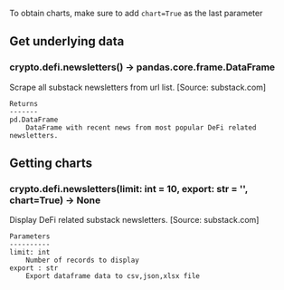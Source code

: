 To obtain charts, make sure to add `chart=True` as the last parameter

## Get underlying data 
### crypto.defi.newsletters() -> pandas.core.frame.DataFrame

Scrape all substack newsletters from url list.
    [Source: substack.com]

    Returns
    -------
    pd.DataFrame
        DataFrame with recent news from most popular DeFi related newsletters.

## Getting charts 
### crypto.defi.newsletters(limit: int = 10, export: str = '', chart=True) -> None

Display DeFi related substack newsletters.
    [Source: substack.com]

    Parameters
    ----------
    limit: int
        Number of records to display
    export : str
        Export dataframe data to csv,json,xlsx file
